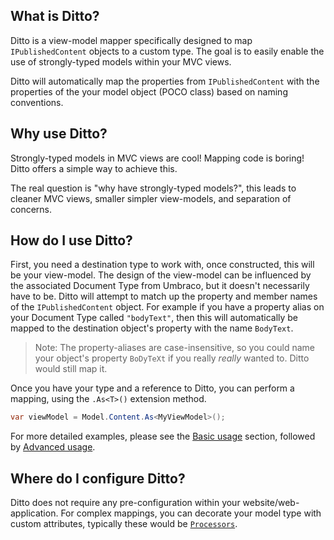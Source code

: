 ## What is Ditto?

Ditto is a view-model mapper specifically designed to map `IPublishedContent` objects to a custom type. The goal is to easily enable the use of strongly-typed models within your MVC views.

Ditto will automatically map the properties from `IPublishedContent` with the properties of the your model object (POCO class) based on naming conventions.


## Why use Ditto?

Strongly-typed models in MVC views are cool! Mapping code is boring! Ditto offers a simple way to achieve this.

The real question is "why have strongly-typed models?", this leads to cleaner MVC views, smaller simpler view-models, and separation of concerns.


## How do I use Ditto?

First, you need a destination type to work with, once constructed, this will be your view-model. The design of the view-model can be influenced by the associated Document Type from Umbraco, but it doesn't necessarily have to be. Ditto will attempt to match up the property and member names of the `IPublishedContent` object.  For example if you have a property alias on your Document Type called `"bodyText"`, then this will automatically be mapped to the destination object's property with the name `BodyText`.

> Note: The property-aliases are case-insensitive, so you could name your object's property `BoDyTeXt` if you really _really_ wanted to. Ditto would still map it.

Once you have your type and a reference to Ditto, you can perform a mapping, using the `.As<T>()` extension method.

```csharp
var viewModel = Model.Content.As<MyViewModel>();
```

For more detailed examples, please see the [Basic usage](usage-basic) section, followed by [Advanced usage](usage-advanced-attributes).


## Where do I configure Ditto?

Ditto does not require any pre-configuration within your website/web-application.  For complex mappings, you can decorate your model type with custom attributes, typically these would be [`Processors`](usage-advanced-processors).
